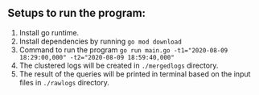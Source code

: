 ## Setups to run the program:
1. Install go runtime.
2. Install dependencies by running `go mod download`
3. Command to run the program
   `go run main.go -t1="2020-08-09 18:29:00,000" -t2="2020-08-09 18:59:40,000"`
4. The clustered logs will be created in `./mergedlogs` directory.
5. The result of the queries will be printed in terminal based on the input
   files in `./rawlogs` directory.